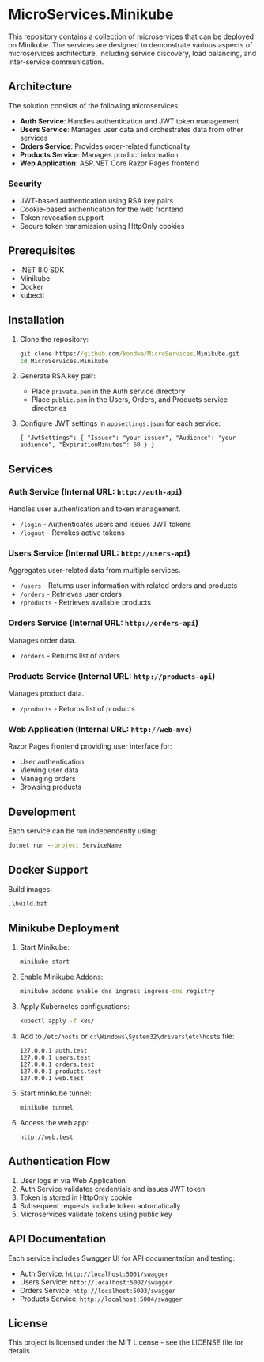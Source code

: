 # MicroServices.Minikube

This repository contains a collection of microservices that can be deployed on Minikube. The services are designed to demonstrate various aspects of microservices architecture, including service discovery, load balancing, and inter-service communication.

## Architecture

The solution consists of the following microservices:
- **Auth Service**: Handles authentication and JWT token management
- **Users Service**: Manages user data and orchestrates data from other services
- **Orders Service**: Provides order-related functionality
- **Products Service**: Manages product information
- **Web Application**: ASP.NET Core Razor Pages frontend

### Security
- JWT-based authentication using RSA key pairs
- Cookie-based authentication for the web frontend
- Token revocation support
- Secure token transmission using HttpOnly cookies

## Prerequisites

- .NET 8.0 SDK
- Minikube
- Docker
- kubectl

## Installation

1. Clone the repository:
	```cmd
    git clone https://github.com/kondwa/MicroServices.Minikube.git 
    cd MicroServices.Minikube
    ```
2. Generate RSA key pair:
   - Place `private.pem` in the Auth service directory
   - Place `public.pem` in the Users, Orders, and Products service directories

3. Configure JWT settings in `appsettings.json` for each service:
	```
    { "JwtSettings": { "Issuer": "your-issuer", "Audience": "your-audience", "ExpirationMinutes": 60 } }
    ```

## Services

### Auth Service (Internal URL: `http://auth-api`)
Handles user authentication and token management.
- `/login` - Authenticates users and issues JWT tokens
- `/logout` - Revokes active tokens

### Users Service (Internal URL: `http://users-api`)
Aggregates user-related data from multiple services.
- `/users` - Returns user information with related orders and products
- `/orders` - Retrieves user orders
- `/products` - Retrieves available products

### Orders Service (Internal URL: `http://orders-api`)
Manages order data.
- `/orders` - Returns list of orders

### Products Service (Internal URL: `http://products-api`)
Manages product data.
- `/products` - Returns list of products

### Web Application (Internal URL: `http://web-mvc`)
Razor Pages frontend providing user interface for:
- User authentication
- Viewing user data
- Managing orders
- Browsing products

## Development

Each service can be run independently using:
```cmd
dotnet run --project ServiceName
```

## Docker Support

Build images:
```cmd
.\build.bat
```

## Minikube Deployment

1. Start Minikube:
   ```cmd
   minikube start
   ```
2. Enable Minikube Addons:
   ```cmd
   minikube addons enable dns ingress ingress-dns registry
   ```
3. Apply Kubernetes configurations:
   ```cmd
   kubectl apply -f k8s/
   ```
4. Add to `/etc/hosts` or `c:\Windows\System32\drivers\etc\hosts` file:
   ```
   127.0.0.1 auth.test
   127.0.0.1 users.test
   127.0.0.1 orders.test
   127.0.0.1 products.test
   127.0.0.1 web.test
   ```
5. Start minikube tunnel:
   ```cmd
   minikube tunnel
   ```
6. Access the web app:
   ```
   http://web.test
   ```
   
## Authentication Flow

1. User logs in via Web Application
2. Auth Service validates credentials and issues JWT token
3. Token is stored in HttpOnly cookie
4. Subsequent requests include token automatically
5. Microservices validate tokens using public key

## API Documentation

Each service includes Swagger UI for API documentation and testing:
- Auth Service: `http://localhost:5001/swagger`
- Users Service: `http://localhost:5002/swagger`
- Orders Service: `http://localhost:5003/swagger`
- Products Service: `http://localhost:5004/swagger`

## License

This project is licensed under the MIT License - see the LICENSE file for details.